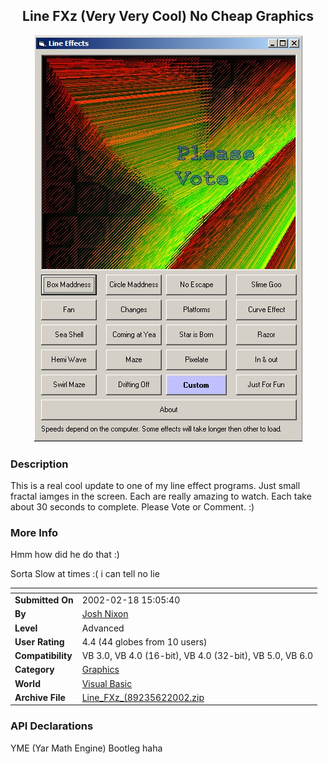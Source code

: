 ﻿<div align="center">

## Line FXz \(Very Very Cool\) No Cheap Graphics

<img src="PIC20026222041015.jpg">
</div>

### Description

This is a real cool update to one of my line effect programs. Just small fractal iamges in the screen. Each are really amazing to watch. Each take about 30 seconds to complete. Please Vote or Comment. :)
 
### More Info
 
Hmm how did he do that :)

Sorta Slow at times :( i can tell no lie


<span>             |<span>
---                |---
**Submitted On**   |2002-02-18 15:05:40
**By**             |[Josh Nixon](https://github.com/Planet-Source-Code/PSCIndex/blob/master/ByAuthor/josh-nixon.md)
**Level**          |Advanced
**User Rating**    |4.4 (44 globes from 10 users)
**Compatibility**  |VB 3\.0, VB 4\.0 \(16\-bit\), VB 4\.0 \(32\-bit\), VB 5\.0, VB 6\.0
**Category**       |[Graphics](https://github.com/Planet-Source-Code/PSCIndex/blob/master/ByCategory/graphics__1-46.md)
**World**          |[Visual Basic](https://github.com/Planet-Source-Code/PSCIndex/blob/master/ByWorld/visual-basic.md)
**Archive File**   |[Line\_FXz\_\(89235622002\.zip](https://github.com/Planet-Source-Code/josh-nixon-line-fxz-very-very-cool-no-cheap-graphics__1-35387/archive/master.zip)

### API Declarations

YME (Yar Math Engine) Bootleg haha





